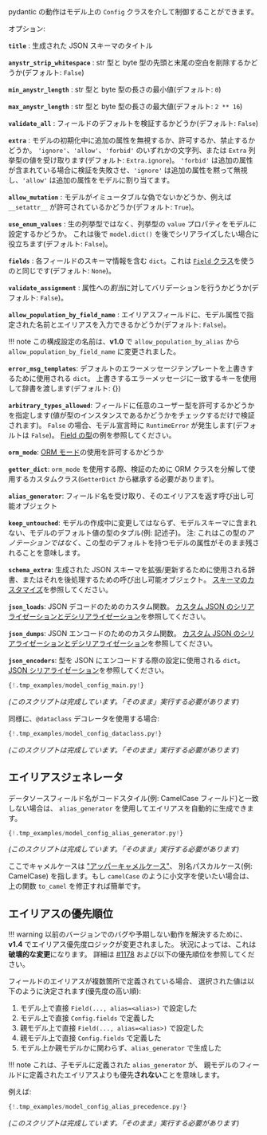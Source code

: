 <!--
Behaviour of pydantic can be controlled via the `Config` class on a model.
-->
pydantic の動作はモデル上の `Config` クラスを介して制御することができます。

<!--
Options:
-->
オプション:

<!--
**`title`**
: the title for the generated JSON Schema
-->
**`title`**
: 生成された JSON スキーマのタイトル

<!--
**`anystr_strip_whitespace`**
: whether to strip leading and trailing whitespace for str & byte types (default: `False`)
-->
**`anystr_strip_whitespace`**
: str 型と byte 型の先頭と末尾の空白を削除するかどうか(デフォルト: `False`)

<!--
**`min_anystr_length`**
: the min length for str & byte types (default: `0`)
-->
**`min_anystr_length`**
: str 型と byte 型の長さの最小値(デフォルト: `0`)

<!--
**`max_anystr_length`**
: the max length for str & byte types (default: `2 ** 16`)
-->
**`max_anystr_length`**
: str 型と byte 型の長さの最大値(デフォルト: `2 ** 16`)

<!--
**`validate_all`**
: whether to validate field defaults (default: `False`)
-->
**`validate_all`**
: フィールドのデフォルトを検証するかどうか(デフォルト: `False`)

<!--
**`extra`**
: whether to ignore, allow, or forbid extra attributes during model initialization. Accepts the string values of
  `'ignore'`, `'allow'`, or `'forbid'`, or values of the `Extra` enum (default: `Extra.ignore`).
  `'forbid'` will cause validation to fail if extra attributes are included, `'ignore'` will silently ignore any extra attributes,
  and `'allow'` will assign the attributes to the model.
-->
**`extra`**
: モデルの初期化中に追加の属性を無視するか、許可するか、禁止するかどうか。
  `'ignore'`、`'allow'`、`'forbid'` のいずれかの文字列、または `Extra` 列挙型の値を受け取ります(デフォルト: `Extra.ignore`)。
  `'forbid'` は追加の属性が含まれている場合に検証を失敗させ、`'ignore'` は追加の属性を黙って無視し、`'allow'` は追加の属性をモデルに割り当てます。

<!--
**`allow_mutation`**
: whether or not models are faux-immutable, i.e. whether `__setattr__` is allowed (default: `True`)
-->
**`allow_mutation`**
: モデルがイミュータブルな偽でないかどうか、例えば `__setattr__` が許可されているかどうか(デフォルト: `True`)。

<!--
**`use_enum_values`**
: whether to populate models with the `value` property of enums, rather than the raw enum.
  This may be useful if you want to serialise `model.dict()` later (default: `False`)
-->
**`use_enum_values`**
: 生の列挙型ではなく、列挙型の `value` プロパティをモデルに設定するかどうか。
  これは後で `model.dict()` を後でシリアライズしたい場合に役立ちます(デフォルト: `False`)。

<!--
**`fields`**
: a `dict` containing schema information for each field; this is equivalent to
  using [the `Field` class](schema.md) (default: `None`)
-->
**`fields`**
: 各フィールドのスキーマ情報を含む `dict`。これは [`Field` クラス](schema.md)を使うのと同じです(デフォルト: `None`)。

<!--
**`validate_assignment`**
: whether to perform validation on *assignment* to attributes (default: `False`)
-->
**`validate_assignment`**
: 属性への*割当*に対してバリデーションを行うかどうか(デフォルト: `False`)。

<!--
**`allow_population_by_field_name`**
: whether an aliased field may be populated by its name as given by the model
  attribute, as well as the alias (default: `False`)
-->
**`allow_population_by_field_name`**
: エイリアスフィールドに、モデル属性で指定された名前とエイリアスを入力できるかどうか(デフォルト: `False`)。

<!--
!!! note
    The name of this configuration setting was changed in **v1.0** from
    `allow_population_by_alias` to `allow_population_by_field_name`.
-->
!!! note
    この構成設定の名前は、**v1.0** で `allow_population_by_alias` から `allow_population_by_field_name` に変更されました。

<!--
**`error_msg_templates`**
: a `dict` used to override the default error message templates.
  Pass in a dictionary with keys matching the error messages you want to override (default: `{}`)
-->
**`error_msg_templates`**:
デフォルトのエラーメッセージテンプレートを上書きするために使用される `dict`。
上書きするエラーメッセージに一致するキーを使用して辞書を渡します(デフォルト: {})

<!--
**`arbitrary_types_allowed`**
: whether to allow arbitrary user types for fields (they are validated simply by
  checking if the value is an instance of the type). If `False`, `RuntimeError` will be
  raised on model declaration (default: `False`). See an example in
  [Field Types](types.md#arbitrary-types-allowed).
-->
**`arbitrary_types_allowed`**:
フィールドに任意のユーザー型を許可するかどうかを指定します(値が型のインスタンスであるかどうかをチェックするだけで検証されます)。
`False` の場合、モデル宣言時に `RuntimeError` が発生します(デフォルトは `False`)。
[Field の型](types.md#arbitrary-types-allowed)の例を参照してください。

<!--
**`orm_mode`**
: whether to allow usage of [ORM mode](models.md#orm-mode)
-->
**`orm_mode`**:
[ORM モード](models.md#orm-mode)の使用を許可するかどうか

<!--
**`getter_dict`**
: a custom class (which should inherit from `GetterDict`) to use when decomposing ORM classes for validation,
  for use with `orm_mode`
-->
**`getter_dict`**:
`orm_mode` を使用する際、検証のために ORM クラスを分解して使用するカスタムクラス(`GetterDict` から継承する必要があります)。

<!--
**`alias_generator`**
: a callable that takes a field name and returns an alias for it
-->
**`alias_generator`**:
フィールド名を受け取り、そのエイリアスを返す呼び出し可能オブジェクト

<!--
**`keep_untouched`**
: a tuple of types (e.g. descriptors) for a model's default values that should not be changed during model creation and will
not be included in the model schemas. **Note**: this means that attributes on the model with *defaults of this type*, not *annotations of this type*, will be left alone.
-->
**`keep_untouched`**:
モデルの作成中に変更してはならず、モデルスキーマに含まれない、モデルのデフォルト値の型のタプル(例: 記述子)。
注: これはこの型の*アノテーションではなく*、この型のデフォルトを持つモデルの属性がそのまま残されることを意味します。

<!--
**`schema_extra`**
: a `dict` used to extend/update the generated JSON Schema, or a callable to post-process it; see [Schema customization](schema.md#schema-customization)
-->
**`schema_extra`**:
生成された JSON スキーマを拡張/更新するために使用される辞書、またはそれを後処理するための呼び出し可能オブジェクト。
[スキーマのカスタマイズ](schema.md#schema-customization)を参照してください。

<!--
**`json_loads`**
: a custom function for decoding JSON; see [custom JSON (de)serialisation](exporting_models.md#custom-json-deserialisation)
-->
**`json_loads`**:
JSON デコードのためのカスタム関数。
[カスタム JSON のシリアライゼーションとデシリアライゼーション](exporting_models.md#custom-json-deserialisation)を参照してください。

<!--
**`json_dumps`**
: a custom function for encoding JSON; see [custom JSON (de)serialisation](exporting_models.md#custom-json-deserialisation)
-->
**`json_dumps`**:
JSON エンコードのためのカスタム関数。
[カスタム JSON のシリアライゼーションとデシリアライゼーション](exporting_models.md#custom-json-deserialisation)を参照してください。

<!--
**`json_encoders`**
: a `dict` used to customise the way types are encoded to JSON; see [JSON Serialisation](exporting_models.md#modeljson)
-->
**`json_encoders`**:
型を JSON にエンコードする際の設定に使用される `dict`。
[JSON シリアライゼーション](exporting_models.md#modeljson)を参照してください。

```py
{!.tmp_examples/model_config_main.py!}
```

<!--
_(This script is complete, it should run "as is")_
-->
_(このスクリプトは完成しています。「そのまま」実行する必要があります)_

<!--
Similarly, if using the `@dataclazss` decorator:
-->
同様に、`@dataclass` デコレータを使用する場合:

```py
{!.tmp_examples/model_config_dataclass.py!}
```

<!--
_(This script is complete, it should run "as is")_
-->
_(このスクリプトは完成しています。「そのまま」実行する必要があります)_

<!--
## Alias Generator
-->
## エイリアスジェネレータ

<!--
If data source field names do not match your code style (e. g. CamelCase fields),
you can automatically generate aliases using `alias_generator`:
-->
データソースフィールド名がコードスタイル(例: CamelCase フィールド)と一致しない場合は、
`alias_generator` を使用してエイリアスを自動的に生成できます。

```py
{!.tmp_examples/model_config_alias_generator.py!}
```

<!--
_(This script is complete, it should run "as is")_
-->
_(このスクリプトは完成しています。「そのまま」実行する必要があります)_

<!--
Here camel case refers to ["upper camel case"](https://en.wikipedia.org/wiki/Camel_case) aka pascal case
e.g. `CamelCase`. If you'd like instead to use lower camel case e.g. `camelCase`,
it should be trivial to modify the `to_camel` function above.
-->
ここでキャメルケースは ["アッパーキャメルケース"](https://en.wikipedia.org/wiki/Camel_case)、
別名パスカルケース(例: CamelCase) を指します。もし `camelCase` のように小文字を使いたい場合は、
上の関数 `to_camel` を修正すれば簡単です。

<!--
## Alias Precedence
-->
## エイリアスの優先順位

<!--
!!! warning
    Alias priority logic changed in **v1.4** to resolve buggy and unexpected behaviour in previous versions.
    In some circumstances this may represent a **breaking change**,
    see [#1178](https://github.com/samuelcolvin/pydantic/issues/1178) and the precedence order below for details.
-->
!!! warning
    以前のバージョンでのバグや予期しない動作を解決するために、**v1.4** でエイリアス優先度ロジックが変更されました。
    状況によっては、これは**破壊的な変更**になります。
    詳細は [#1178](https://github.com/samuelcolvin/pydantic/issues/1178) および以下の優先順位を参照してください。

<!--
In the case where a field's alias may be defined in multiple places,
the selected value is determined as follows (in descending order of priority):
-->
フィールドのエイリアスが複数箇所で定義されている場合、
選択された値は以下のように決定されます(優先度の高い順):

<!--
1. Set via `Field(..., alias=<alias>)`, directly on the model
2. Defined in `Config.fields`, directly on the model
3. Set via `Field(..., alias=<alias>)`, on a parent model
4. Defined in `Config.fields`, on a parent model
5. Generated by `alias_generator`, regardless of whether it's on the model or a parent
-->
1. モデル上で直接 `Field(..., alias=<alias>)` で設定した
2. モデル上で直接 `Config.fields` で定義した
3. 親モデル上で直接 `Field(..., alias=<alias>)` で設定した
4. 親モデル上で直接 `Config.fields` で定義した
5. モデル上か親モデルかに関わらず、`alias_generator` で生成した

<!--
!!! note
    This means an `alias_generator` defined on a child model **does not** take priority over an alias defined
    on a field in a parent model.
-->
!!! note
    これは、子モデルに定義された `alias_generator` が、
    親モデルのフィールドに定義されたエイリアスよりも優先**されない**ことを意味します。

<!--
For example:
-->
例えば:

```py
{!.tmp_examples/model_config_alias_precedence.py!}
```
<!--
_(This script is complete, it should run "as is")_
-->
_(このスクリプトは完成しています。「そのまま」実行する必要があります)_
